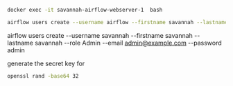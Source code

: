 ```bash
docker exec -it savannah-airflow-webserver-1  bash
```


```bash
airflow users create --username airflow --firstname savannah --lastname savannah --role Admin --email admin@example.com --password <new_password>
```
airflow users create --username savannah --firstname savannah --lastname savannah --role Admin --email admin@example.com --password admin


generate the secret key for

```bash
openssl rand -base64 32

```